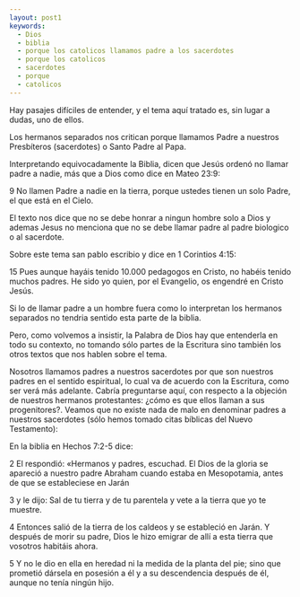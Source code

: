 ```yaml
---
layout: post1
keywords:
  - Dios
  - biblia
  - porque los catolicos llamamos padre a los sacerdotes
  - porque los catolicos
  - sacerdotes
  - porque
  - catolicos
---
```


Hay pasajes difíciles de entender, y el tema aquí tratado es, sin lugar a dudas, uno de ellos.

Los hermanos separados nos critican porque llamamos Padre a nuestros Presbíteros (sacerdotes) o Santo Padre al Papa. 

Interpretando equivocadamente la Biblia, dicen que Jesús ordenó no llamar padre a nadie, más que a Dios como dice en Mateo 23:9:

9 No llamen Padre a nadie en la tierra, porque ustedes tienen un solo Padre, el que está en el Cielo.

El texto nos dice que no se debe honrar a ningun hombre solo a Dios y ademas Jesus no menciona que no se debe llamar padre al padre biologico o al sacerdote.

Sobre este tema san pablo escribio y dice en 1 Corintios 4:15:

15 Pues aunque hayáis tenido 10.000 pedagogos en Cristo, no habéis tenido muchos padres. He sido yo quien, por el Evangelio, os engendré en Cristo Jesús.

Si lo de llamar padre a un hombre fuera como lo interpretan los hermanos separados no tendria sentido esta parte de la biblia.

Pero, como volvemos a insistir, la Palabra de Dios hay que entenderla en todo su contexto, no tomando sólo partes de la Escritura sino también los otros textos que nos hablen sobre el tema. 

Nosotros llamamos padres a nuestros sacerdotes por que son nuestros padres en el sentido espiritual, lo cual va de acuerdo con la Escritura, como ser verá más adelante. Cabría preguntarse aquí, con respecto a la objeción de nuestros hermanos protestantes: ¿cómo es que ellos llaman a sus progenitores?. Veamos que no existe nada de malo en denominar padres a nuestros sacerdotes (sólo hemos tomado citas bíblicas del Nuevo Testamento):

En la biblia en Hechos 7:2-5 dice:

2 El respondió: «Hermanos y padres, escuchad. El Dios de la gloria se apareció a nuestro padre Abraham cuando estaba en Mesopotamia, antes de que se estableciese en Jarán

3 y le dijo: Sal de tu tierra y de tu parentela y vete a la tierra que yo te muestre.

4 Entonces salió de la tierra de los caldeos y se estableció en Jarán. Y después de morir su padre, Dios le hizo emigrar de allí a esta tierra que vosotros habitáis ahora.

5 Y no le dio en ella en heredad ni la medida de la planta del pie; sino que prometió dársela en posesión a él y a su descendencia después de él, aunque no tenía ningún hijo.



